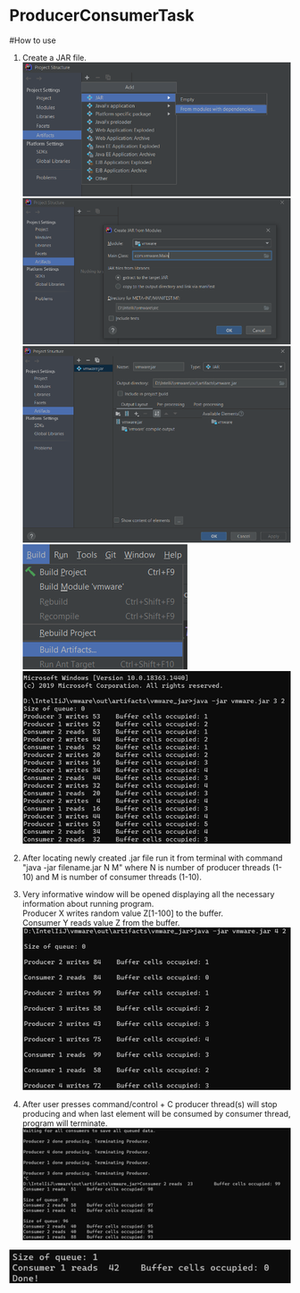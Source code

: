 # ProducerConsumerTask

#How to use

1. Create a JAR file.   
   ![img.png](photosForReadMe/img.png)
   ![img_1.png](photosForReadMe/img_1.png)
   ![img_2.png](photosForReadMe/img_2.png)
   ![img_3.png](photosForReadMe/img_3.png)
   ![img_4.png](photosForReadMe/img_4.png)
   
2. After locating newly created .jar file run it from terminal with command
   "java -jar filename.jar N M" where N is number of producer threads (1-10) and M is number of consumer threads (1-10).
   
3. Very informative window will be opened displaying all the necessary information about running program.  
Producer X writes random value Z[1-100] to the buffer.  
   Consumer Y reads value Z from the buffer.     
![img_6.png](photosForReadMe/img_6.png)
   
4. After user presses command/control + C producer thread(s) will stop producing and when last element will be consumed by consumer thread, program will terminate.
![img_8.png](photosForReadMe/img_8.png)
   
![img_9.png](photosForReadMe/img_9.png)

  

